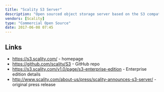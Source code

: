 ```yaml
---
title: "Scality S3 Server"
description: "Open sourced object storage server based on the S3 compatible API from Scality RING, with the ability to proxy requests to other S3 services, use persistent local storage or in memory storage.  Written in Node.js, and focused on dev/test use cases, as it is not a distributed system and does not support data replication or other features often found in object servers.  First released in June 2016, hosted on GitHub under an Apache 2.0 licence, with commercial support available from Scality (as Scality S3 Enterprise Edition)."
vendors: [Scality]
type: "Commercial Open Source"
date: 2017-06-08 07:45
---
```

## Links

* <https://s3.scality.com/> - homepage
* <https://github.com/scality/S3> - GitHub repo
* <https://s3.scality.com/v1.0/page/s3-enterprise-edition> - Enterprise edition details
* <http://www.scality.com/about-us/press/scality-announces-s3-server/> - original press release